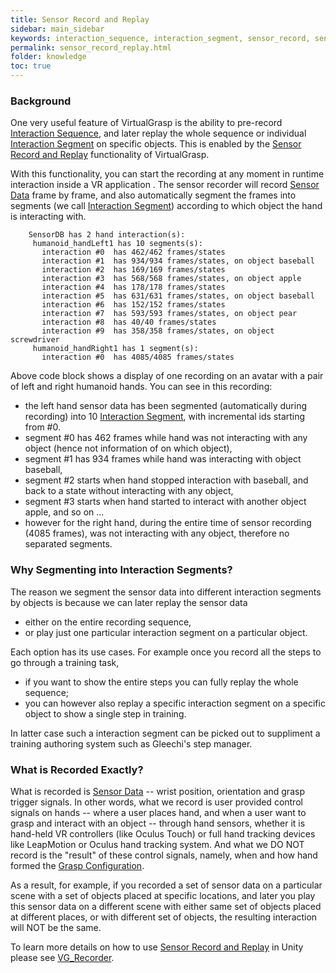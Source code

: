 ```yaml
---
title: Sensor Record and Replay
sidebar: main_sidebar
keywords: interaction_sequence, interaction_segment, sensor_record, sensor_replay, record, replay
permalink: sensor_record_replay.html
folder: knowledge
toc: true
---
```


### Background

One very useful feature of VirtualGrasp is the ability to pre-record 
<a href="#" data-toggle="tooltip" data-original-title="{{site.data.glossary.InteractionSequence}}">Interaction Sequence</a>,
and later replay the whole sequence or individual <a href="#" data-toggle="tooltip" data-original-title="{{site.data.glossary.InteractionSegment}}">Interaction Segment</a> on specific objects. 
This is enabled by the <a href="#" data-toggle="tooltip" data-original-title="{{site.data.glossary.SensorRecordAndReplay}}">Sensor Record and Replay</a>
functionality of VirtualGrasp. 

With this functionality, you can start the recording at any moment in runtime interaction inside a VR application . 
The sensor recorder will record <a href="#" data-toggle="tooltip" data-original-title="{{site.data.glossary.SensorData}}">Sensor Data</a>
frame by frame, and also automatically segment the frames into segments (we call <a href="#" data-toggle="tooltip" data-original-title="{{site.data.glossary.InteractionSegment}}">Interaction Segment</a>)
 according to which object the hand is interacting with. 
 
        SensorDB has 2 hand interaction(s):
         humanoid_handLeft1 has 10 segments(s):
           interaction #0  has 462/462 frames/states
           interaction #1  has 934/934 frames/states, on object baseball
           interaction #2  has 169/169 frames/states
           interaction #3  has 568/568 frames/states, on object apple
           interaction #4  has 178/178 frames/states
           interaction #5  has 631/631 frames/states, on object baseball
           interaction #6  has 152/152 frames/states
           interaction #7  has 593/593 frames/states, on object pear
           interaction #8  has 40/40 frames/states
           interaction #9  has 358/358 frames/states, on object screwdriver
         humanoid_handRight1 has 1 segment(s):
           interaction #0  has 4085/4085 frames/states
		   
Above code block shows a display of one recording on an avatar with a pair of left and right humanoid hands. 
You can see in this recording:
* the left hand sensor data has been segmented (automatically during recording) into 10 <a href="#" data-toggle="tooltip" data-original-title="{{site.data.glossary.InteractionSegment}}">Interaction Segment</a>, 
with incremental ids starting from #0.  
* segment #0 has 462 frames while hand was not interacting with any object (hence not information of on which object),
* segment #1 has 934 frames while hand was interacting with object baseball,
* segment #2 starts when hand stopped interaction with baseball, and back to a state without interacting with any object,
* segment #3 starts when hand started to interact with another object apple, and so on ... 
* however for the right hand, during the entire time of sensor recording (4085 frames), was not interacting with any object, therefore no separated segments.

### Why Segmenting into Interaction Segments?

The reason we segment the sensor data into different interaction segments by objects is because we can later replay the sensor data 
* either on the entire recording sequence, 
* or play just one particular interaction segment on a particular object. 

Each option has its use cases. 
For example once you record all the steps to go through a training task, 
* if you want to show the entire steps you can fully replay the whole sequence;
* you can however also replay a specific interaction segment on a specific object to show a single step in training.

In latter case such a interaction segment can be picked out to suppliment a training authoring system such as Gleechi's step manager.

### What is Recorded Exactly?

What is recorded is <a href="#" data-toggle="tooltip" data-original-title="{{site.data.glossary.SensorData}}">Sensor Data</a> -- wrist position, orientation and grasp trigger signals.
In other words, what we record is user provided control signals on hands -- where a user places hand, and when a user want to grasp and interact with an object -- 
 through hand sensors, whether it is hand-held VR controllers (like Oculus Touch) or 
full hand tracking devices like LeapMotion or Oculus hand tracking system.
And what we DO NOT record is the "result" of these control signals, namely, when and how hand formed the 
<a href="#" data-toggle="tooltip" data-original-title="{{site.data.glossary.GraspConfiguration}}">Grasp Configuration</a>.

As a result, for example, if you recorded a set of sensor data on a particular scene with a set of objects placed at specific locations,
and later you play this sensor data on a different scene with either same set of objects placed at different places, or with different
set of objects, the resulting interaction will NOT be the same. 


To learn more details on how to use <a href="#" data-toggle="tooltip" data-original-title="{{site.data.glossary.SensorRecordAndReplay}}">Sensor Record and Replay</a> 
in Unity please see [VG_Recorder](unity_component_vgrecorder.html#unity-component-vgrecorder).

